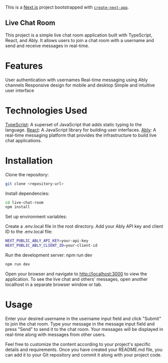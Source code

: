 This is a [Next.js](https://nextjs.org/) project bootstrapped with [`create-next-app`](https://github.com/vercel/next.js/tree/canary/packages/create-next-app).

## Live Chat Room

This project is a simple live chat room application built with TypeScript, React, and Ably. It allows users to join a chat room with a username and send and receive messages in real-time.

# Features

User authentication with usernames
Real-time messaging using Ably channels
Responsive design for mobile and desktop
Simple and intuitive user interface


# Technologies Used

[TypeScript](https://www.typescriptlang.org/): A superset of JavaScript that adds static typing to the language.
[React](https://react.dev/): A JavaScript library for building user interfaces.
[Ably](https://ably.com/): A real-time messaging platform that provides the infrastructure to build live chat applications.

# Installation

Clone the repository:


```bash
git clone <repository-url>
```

Install dependencies:
```bash
cd live-chat-room
npm install
```

Set up environment variables:

Create a .env.local file in the root directory.
Add your Ably API key and client ID to the .env.local file:


```bash
NEXT_PUBLIC_ABLY_API_KEY=your-api-key
NEXT_PUBLIC_ABLY_CLIENT_ID=your-client-id
```

Run the development server:
npm run dev

```bash
npm run dev
```
Open your browser and navigate to [http://localhost:3000](http://localhost:3000) to view the application.
To see the live chat and others' messages, open another localhost in a separate browser window or tab.

# Usage
Enter your desired username in the username input field and click "Submit" to join the chat room.
Type your message in the message input field and press "Send" to send it to the chat room.
Your messages will be displayed in real-time along with messages from other users.


Feel free to customize the content according to your project's specific details and requirements. Once you have created your README.md file, you can add it to your Git repository and commit it along with your project code.